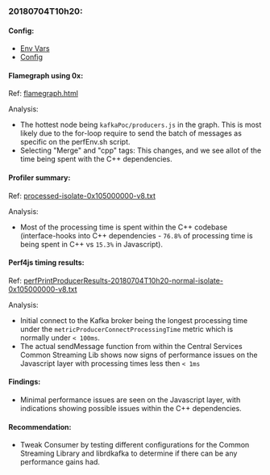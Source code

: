 ### 20180704T10h20:

#### Config:

- [Env Vars](./perfEnv.sh)
- [Config](./config.json)

#### Flamegraph using 0x:
Ref: [flamegraph.html](./flamegraph.html)

Analysis:
- The hottest node being `kafkaPoc/producers.js` in the graph. This is most likely due to the for-loop require to send the batch of messages as specific on the perfEnv.sh script.
- Selecting "Merge" and "cpp" tags: This changes, and we see allot of the time being spent with the C++ dependencies.

#### Profiler summary: 
Ref: [processed-isolate-0x105000000-v8.txt](./processed-isolate-0x105000000-v8.txt)

Analysis:
- Most of the processing time is spent within the C++ codebase (interface-hooks into C++ dependencies - `76.8%` of processing time is being spent in C++ vs `15.3%` in Javascript).

#### Perf4js timing results: 
Ref: [perfPrintProducerResults-20180704T10h20-normal-isolate-0x105000000-v8.txt](./perfPrintProducerResults-20180704T10h20-normal-isolate-0x105000000-v8.txt)

Analysis:
- Initial connect to the Kafka broker being the longest processing time under the `metricProducerConnectProcessingTime` metric which is normally under `< 100ms`.
- The actual sendMessage function from within the Central Services Common Streaming Lib shows now signs of performance issues on the Javascript layer with processing times less then `< 1ms`

#### Findings:
- Minimal performance issues are seen on the Javascript layer, with indications showing possible issues within the C++ dependencies.

#### Recommendation:
- Tweak Consumer by testing different configurations for the Common Streaming Library and librdkafka to determine if there can be any performance gains had.
